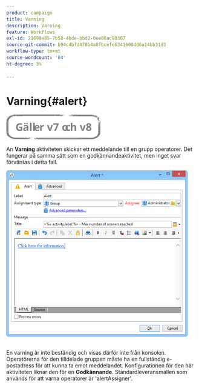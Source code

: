 ```yaml
---
product: campaign
title: Varning
description: Varning
feature: Workflows
exl-id: 21698e85-7b58-4bde-bbd2-0ee06ac90307
source-git-commit: b94c4bfd478b4a8fbcefe6341608dd6a14bb31d3
workflow-type: tm+mt
source-wordcount: '84'
ht-degree: 3%

---
```


# Varning{#alert}

![](../../assets/common.svg)

An **Varning** aktiviteten skickar ett meddelande till en grupp operatorer. Det fungerar på samma sätt som en godkännandeaktivitet, men inget svar förväntas i detta fall.

![](assets/edit_alerte.png)

En varning är inte beständig och visas därför inte från konsolen. Operatörerna för den tilldelade gruppen måste ha en fullständig e-postadress för att kunna ta emot meddelandet. Konfigurationen för den här aktiviteten liknar den för en **Godkännande**. Standardleveransmallen som används för att varna operatorer är &#39;alertAssigner&#39;.
